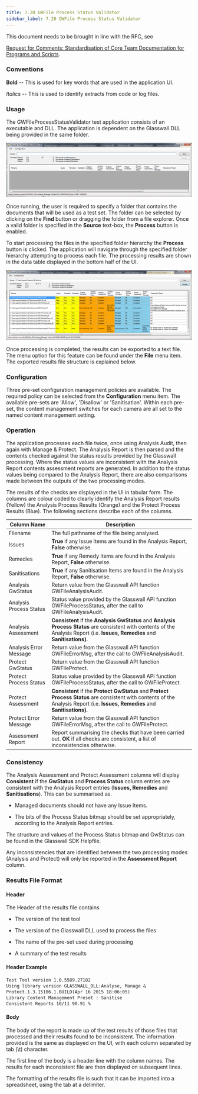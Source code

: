 ```yaml
---
title: 7.20 GWFile Process Status Validator
sidebar_label: 7.20 GWFile Process Status Validator
---
```


<div style={{color: 'red'}}>This document needs to be brought in line with the RFC, see</div>

[Request for Comments: Standardisation of Core Team Documentation for Programs and Scripts](https://github.com/filetrust/Glasswall-Documents-Triage/blob/master/rfc_glasswall_core_documentation_format.md).

### Conventions

**Bold** -- This is used for key words that are used in the application
UI.

*Italics* -- This is used to identify extracts from code or log files.

### Usage

The GWFileProcessStatusValidator test application consists of an
executable and DLL. The application is dependent on the Glasswall DLL
being provided in the same folder.

![](fileprocessor1.png)

Once running, the user is required to specify a folder that contains the
documents that will be used as a test set. The folder can be selected by
clicking on the **Find** button or dragging the folder from a file
explorer. Once a valid folder is specified in the **Source** text-box,
the **Process** button is enabled.

To start processing the files in the specified folder hierarchy the
**Process** button is clicked. The application will navigate through the
specified folder hierarchy attempting to process each file. The
processing results are shown in the data table displayed in the bottom
half of the UI.

![](fileprocessor2.png)

Once processing is completed, the results can be exported to a text
file. The menu option for this feature can be found under the **File**
menu item. The exported results file structure is explained below.

### Configuration

Three pre-set configuration management policies are available. The
required policy can be selected from the **Configuration** menu item.
The available pre-sets are 'Allow', 'Disallow' or 'Sanitisation'. Within
each pre-set, the content management switches for each camera are all
set to the named content management setting.

### Operation

The application processes each file twice, once using Analysis Audit,
then again with Manage & Protect. The Analysis Report is then parsed and
the contents checked against the status results provided by the
Glasswall processing. Where the status values are inconsistent with the
Analysis Report contents assessment reports are generated. In addition
to the status values being compared to the Analysis Report, there are
also comparisons made between the outputs of the two processing modes.

The results of the checks are displayed in the UI in tabular form. The
columns are colour coded to clearly identify the Analysis Report results
(Yellow) the Analysis Process Results (Orange) and the Protect Process
Results (Blue). The following sections describe each of the columns.

|Column Name   |            Description
|---|---|
|Filename |                 The full pathname of the file being analysed.
|Issues  |  **True** if any Issue Items are found in the Analysis Report, **False** otherwise.
|Remedies | **True** if any Remedy Items are found in the Analysis Report, **False** otherwise.
|Sanitisations | **True** if any Sanitisation Items are found in the Analysis Report, **False** otherwise.
|Analysis GwStatus |        Return value from the Glasswall API function GWFileAnalysisAudit.
|Analysis Process Status |  Status value provided by the Glasswall API function GWFileProcessStatus, after the call to GWFileAnalysisAudit.
|Analysis Assessment |      **Consistent** if the **Analysis GwStatus** and **Analysis Process Status** are consistent with contents of the Analysis Report (i.e. **Issues, Remedies** and **Sanitisations).**
|Analysis Error Message | Return value from the Glasswall API function GWFileErrorMsg, after the call to GWFileAnalysisAudit.
|Protect GwStatus |         Return value from the Glasswall API function GWFileProtect.
|Protect Process Status |   Status value provided by the Glasswall API function GWFileProcessStatus, after the call to GWFileProtect.
|Protect Assessment |       **Consistent** if the **Protect GwStatus** and **Protect Process Status** are consistent with contents of the Analysis Report (i.e. **Issues, Remedies** and **Sanitisations).**
|Protect Error Message |    Return value from the Glasswall API function GWFileErrorMsg, after the call to GWFileProtect.
|Assessment Report   |      Report summarising the checks that have been carried out. **OK** if all checks are consistent, a list of inconsistencies otherwise.

### Consistency

The Analysis Assessment and Protect Assessment columns will display
**Consistent** if the **GwStatus** and **Process Status** column entries
are consistent with the Analysis Report entries (**Issues, Remedies**
and **Sanitisations**). This can be summarised as.

- Managed documents should not have any Issue Items.

- The bits of the Process Status bitmap should be set appropriately,
    according to the Analysis Report entries.

The structure and values of the Process Status bitmap and GwStatus can
be found in the Glasswall SDK Helpfile.

Any inconsistencies that are identified between the two processing modes
(Analysis and Protect) will only be reported in the **Assessment
Report** column.

### Results File Format

#### Header

The Header of the results file contains

-   The version of the test tool

-   The version of the Glasswall DLL used to process the files

-   The name of the pre-set used during processing

-   A summary of the test results

#### **Header Example**

    Test Tool version 1.0.5589.27182
    Using library version GLASSWALL_DLL:Analyse, Manage & Protect.1.3.15106.1.BUILD(Apr 16 2015 18:06:05)
    Library Content Management Preset : Sanitise
    Consistent Reports 10/11 90.91 % 

#### **Body**

The body of the report is made up of the test results of those files
that processed and their results found to be inconsistent. The
information provided is the same as displayed on the UI, with each
column separated by tab (\\t) character.

The first line of the body is a header line with the column names. The
results for each inconsistent file are then displayed on subsequent
lines.

The formatting of the results file is such that it can be imported into
a spreadsheet, using the tab at a delimiter.
